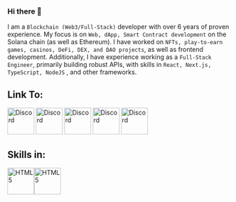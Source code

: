 ### Hi there 👋

I am a ``` Blockchain (Web3/Full-Stack) ``` developer with over 6 years of proven experience. My focus is on ``` Web, dApp, Smart Contract development ``` on the Solana chain (as well as Ethereum). I have worked on ``` NFTs, play-to-earn games, casinos, DeFi, DEX, and DAO projects ```, as well as frontend development. Additionally, I have experience working as a ``` Full-Stack Engineer ```, primarily building robust APIs, with skills in ``` React, Next.js, TypeScript, NodeJS ``` , and other frameworks.

<h2>Link To:</h2>
<a href = "https://stevendevblockchain.vercel.app/portfolio.html"><img src="https://edent.github.io/SuperTinyIcons/images/svg/discord.svg" width="60" title="Discord"></a>
<a href = "https://stevendevblockchain.vercel.app/portfolio.html"><img src="https://edent.github.io/SuperTinyIcons/images/svg/skype.svg" width="60" title="Discord"></a>
<a href = "https://stevendevblockchain.vercel.app/portfolio.html"><img src="https://edent.github.io/SuperTinyIcons/images/svg/twitter.svg" width="60" title="Discord"></a>
<a href = "https://stevendevblockchain.vercel.app/portfolio.html"><img src="https://edent.github.io/SuperTinyIcons/images/svg/telegram.svg" width="60" title="Discord"></a>
<a href = "https://stevendevblockchain.vercel.app/portfolio.html"><img src="https://edent.github.io/SuperTinyIcons/images/svg/whatsapp.svg" width="60" title="Discord"></a>
<h2>Skills in:</h2>
<img src="https://edent.github.io/SuperTinyIcons/images/svg/html5.svg" width="60" title="HTML5"><img src="https://edent.github.io/SuperTinyIcons/images/svg/javascript.svg" width="60" title="HTML5">
